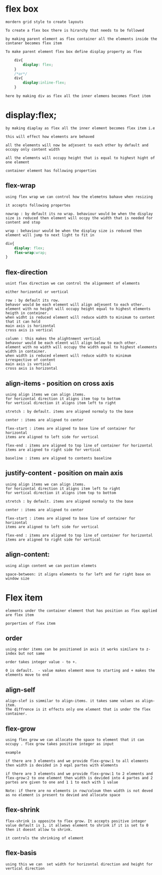 # flex box

    mordern grid style to create layouts

    To create a flex box there is hirarchy that needs to be followed

    by making parent element as flex container all the elements inside the contaner becomes flex item

    To make parent element flex box define display property as flex 
```css 
    div{ 
        display: flex; 
    }
    /*or*/
    div{
        display:inline-flex;
    }
``` 

    here by making div as flex all the inner elemens becomes flext item

# display:flex;

    by making diaplay as flex all the inner element becomes flex item i.e

    this will effect how elements are behaved

    all the elements will now be adjesent to each other by default and occopy only content width

    all the elements will occupy height that is equal to highest hight of one element

    container element has following properties

## flex-wrap

    using flex wrap we can control how the elemetns bahave when resizing

    it accepts following propertes

    nowrap : by default its no wrap. behaviour would be when the display size is reduced then element will occpy the width that is needed for content and stop 

    wrap : behaviour would be when the display size is reduced then element will jump to next light to fit in

```css
div{ 
    display: flex; 
    flex-wrap:wrap;
}
```

## flex-direction

    usint flex direction we can control the aligenment of elements 

    either horizontal or vertical

    row : by default its row. 
    behavor would be each element will align adjesent to each other.
    element with no height will occupy height equal to highest elements heigth in conteiner.
    when widht is reduced element will reduce width to minimum to content that it can hold
    main axis is horizontal
    cross axis is vertical

    column : this makes the alightnment vertical
    behavour would be each eleent will align below to each other.
    element with no width will occupy the width equal to highest eleements width in container.
    when width is reduced element will reduce width to minimum irrespective of content
    main axis is vertical
    cross axis is horizontal

## align-items - position on cross axis

    using align items we can align items.
    for horizontal direction it aligns item top to bottom
    for vertical direction it aligns item left to right

    stretch : by default. items are aligned normaly to the base

    center : items are aligned to center

    flex-start : items are aligned to base line of container for horizontal
    items are aligned to left side for vertical 

    flex-end : items are aligned to top line of container for horizontal
    items are aligned to right side for vertical 

    baseline : items are aligned to contents baseline

## justify-content - position on main axis

    using align items we can align items.
    for horizontal direction it aligns item left to right
    for vertical direction it aligns item top to bottom

    stretch : by default. items are aligned normaly to the base

    center : items are aligned to center

    flex-start : items are aligned to base line of container for horizontal
    items are aligned to left side for vertical 

    flex-end : items are aligned to top line of container for horizontal
    items are aligned to right side for vertical 

## align-content:

    using align content we can postion elemets

    space-between: it aligns elements to far left and far right base on window size 

# Flex item

    elements under the container element that has position as flex applied are flex item

    porperties of flex item

## order

    using order items can be positioned in axis it works similare to z-index but not same 

    order takes integer value - to +.

    0 is default.  - value makes element move to starting and + makes the elements move to end 

## align-self

    align-slef is simmilar to align-items. it takes same values as align-item.
    The diffrence is it effects only one element that is under the flex container.


## flex-grow

    using flex grow we can allocate the space to element that it can occupy . flex grow takes positive integer as input

    example

    if there are 3 elements and we provide flex-grow:1 to all elements then width is devided in 3 eqal partes with elements

    if there are 3 elements and we provide flex-grow:1 to 2 elements and flex-grow:2 to one element then width is devided into 4 partes and 2 partes are given to one and 1 1 to each with 1 value

    Note: if there are no elements in row/coloum then width is not deved as no element is present to devied and allocate space

## flex-shrink

    flex-shrink is opposite to flex grow. It accepts positive integer value default is 1, it allwows element to shrink if it is set to 0 then it doesnt allow to shrink.

    it controls the shrinking of element


## flex-basis

    using this we can  set width for horizontal direction and height for vertical direction